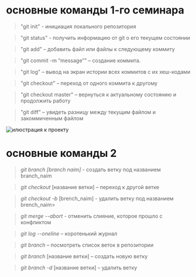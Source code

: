 # основные команды 1-го семинара
> "git init" - инициация локального репозитория

> "git status" - получить информацию от git о его текущем состоянии

> "git add" – добавить файл или файлы к следующему коммиту

> "git commit -m “message”" – создание коммита.

> "git log" – вывод на экран истории всех коммитов с их хеш-кодами

> "git checkout" – переход от одного коммита к другому

> "git checkout master" – вернуться к актуальному состоянию и продолжить работу

> "git diff" – увидеть разницу между текущим файлом и закоммиченным файлом

![илюстрация к проекту](https://gamalea.ru/wp-content/uploads/nauchnyj-vzglyad.jpg)

# основные команды 2

> *git branch [branch naim]* - создать ветку под названием branch_naim

>*git checkout* [название ветки] – переход к другой ветке

>*git checkout -b* [brench_naim] - удалить ветку под названием brench_naim>

> *git merge --abort* - отменить слияние, которое прошло с конфликтом

>*git log --oneline* – коротенький журнал

>*git branch* – посмотреть список веток в репозитории

>*git branch* [название ветки] – создать новую ветку

>*git branch -d* [название ветки] – удалить ветку





